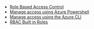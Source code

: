 * [Role Based Access Control](role-based-access-control-configure.md)
* [Manage access using Azure Powershell](role-based-access-control-manage-access-powershell.md)
* [Manage access using the Azure CLI](role-based-access-control-manage-access-azure-cli.md)
* [RBAC Built in Roles](role-based-access-built-in-roles.md)

